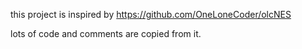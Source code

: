 this project is inspired by https://github.com/OneLoneCoder/olcNES  

lots of code and comments are copied from it.  
